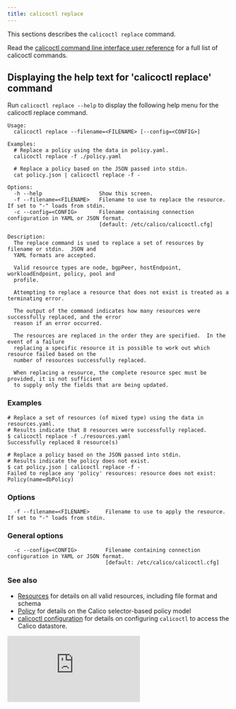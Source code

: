 ```yaml
---
title: calicoctl replace
---
```


This sections describes the `calicoctl replace` command.

Read the [calicoctl command line interface user reference](../calicoctl.md) 
for a full list of calicoctl commands.

## Displaying the help text for 'calicoctl replace' command

Run `calicoctl replace --help` to display the following help menu for the 
calicoctl replace command.

```
Usage:
  calicoctl replace --filename=<FILENAME> [--config=<CONFIG>]

Examples:
  # Replace a policy using the data in policy.yaml.
  calicoctl replace -f ./policy.yaml

  # Replace a policy based on the JSON passed into stdin.
  cat policy.json | calicoctl replace -f -

Options:
  -h --help                  Show this screen.
  -f --filename=<FILENAME>   Filename to use to replace the resource.  If set to "-" loads from stdin.
  -c --config=<CONFIG>       Filename containing connection configuration in YAML or JSON format.
                             [default: /etc/calico/calicoctl.cfg]

Description:
  The replace command is used to replace a set of resources by filename or stdin.  JSON and
  YAML formats are accepted.

  Valid resource types are node, bgpPeer, hostEndpoint, workloadEndpoint, policy, pool and
  profile.

  Attempting to replace a resource that does not exist is treated as a terminating error.

  The output of the command indicates how many resources were successfully replaced, and the error
  reason if an error occurred.

  The resources are replaced in the order they are specified.  In the event of a failure
  replacing a specific resource it is possible to work out which resource failed based on the
  number of resources successfully replaced.

  When replacing a resource, the complete resource spec must be provided, it is not sufficient
  to supply only the fields that are being updated.
```

### Examples
```
# Replace a set of resources (of mixed type) using the data in resources.yaml.
# Results indicate that 8 resources were successfully replaced.
$ calicoctl replace -f ./resources.yaml
Successfully replaced 8 resource(s)

# Replace a policy based on the JSON passed into stdin.
# Results indicate the policy does not exist.
$ cat policy.json | calicoctl replace -f -
Failed to replace any 'policy' resources: resource does not exist: Policy(name=dbPolicy)
```

### Options
```
  -f --filename=<FILENAME>     Filename to use to apply the resource.  If set to "-" loads from stdin.
```

### General options
```
  -c --config=<CONFIG>         Filename containing connection configuration in YAML or JSON format.
                               [default: /etc/calico/calicoctl.cfg]
```

### See also
-  [Resources](../resources/README.md) for details on all valid resources, including file format
   and schema
-  [Policy](../resources/policy.md) for details on the Calico selector-based policy model
-  [calicoctl configuration](../general/config.md) for details on configuring `calicoctl` to access
   the Calico datastore.

[![Analytics](https://calico-ga-beacon.appspot.com/UA-52125893-3/libcalico-go/docs/calicoctl/commands/replace.md?pixel)](https://github.com/igrigorik/ga-beacon)
